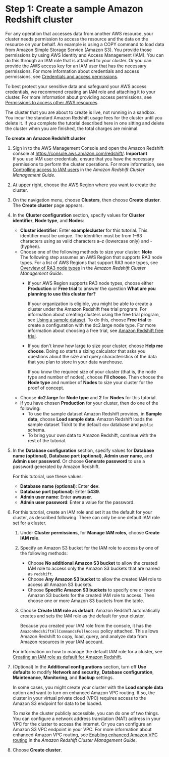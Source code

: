 # Step 1: Create a sample Amazon Redshift cluster<a name="rs-gsg-launch-sample-cluster"></a>

For any operation that accesses data from another AWS resource, your cluster needs permission to access the resource and the data on the resource on your behalf\. An example is using a COPY command to load data from Amazon Simple Storage Service \(Amazon S3\)\. You provide those permissions by using AWS Identity and Access Management \(IAM\)\. You can do this through an IAM role that is attached to your cluster\. Or you can provide the AWS access key for an IAM user that has the necessary permissions\. For more information about credentials and access permissions, see [Credentials and access permissions](https://docs.aws.amazon.com/redshift/latest/dg/loading-data-access-permissions.html)\. 

To best protect your sensitive data and safeguard your AWS access credentials, we recommend creating an IAM role and attaching it to your cluster\. For more information about providing access permissions, see [Permissions to access other AWS resources](https://docs.aws.amazon.com/redshift/latest/dg/copy-usage_notes-access-permissions.html)\.

The cluster that you are about to create is live, not running in a sandbox\. You incur the standard Amazon Redshift usage fees for the cluster until you delete it\. If you complete the tutorial described here in one sitting and delete the cluster when you are finished, the total charges are minimal\. 

**To create an Amazon Redshift cluster**

1. Sign in to the AWS Management Console and open the Amazon Redshift console at [https://console\.aws\.amazon\.com/redshift/](https://console.aws.amazon.com/redshift/)\.
**Important**  
If you use IAM user credentials, ensure that you have the necessary permissions to perform the cluster operations\. For more information, see [Controlling access to IAM users](https://docs.aws.amazon.com/redshift/latest/mgmt/iam-redshift-user-mgmt.html) in the *Amazon Redshift Cluster Management Guide*\.

1. At upper right, choose the AWS Region where you want to create the cluster\. 

1. On the navigation menu, choose **Clusters**, then choose **Create cluster**\. The **Create cluster** page appears\.

1. In the **Cluster configuration** section, specify values for **Cluster identifier**, **Node type**, and **Nodes**: 
   + **Cluster identifier**: Enter **examplecluster** for this tutorial\. This identifier must be unique\. The identifier must be from 1–63 characters using as valid characters a–z \(lowercase only\) and \- \(hyphen\)\. 
   + Choose one of the following methods to size your cluster:
**Note**  
The following step assumes an AWS Region that supports RA3 node types\. For a list of AWS Regions that support RA3 node types, see [Overview of RA3 node types](https://docs.aws.amazon.com/redshift/latest/mgmt/working-with-clusters.html#rs-ra3-node-types) in the *Amazon Redshift Cluster Management Guide*\. 
     + If your AWS Region supports RA3 node types, choose either **Production** or **Free trial** to answer the question **What are you planning to use this cluster for?** 

       If your organization is eligible, you might be able to create a cluster under the Amazon Redshift free trial program\. For information about creating clusters using the free trial program, see [Using a sample dataset](sample-data-load.md)\. To do this, choose **Free trial** to create a configuration with the dc2\.large node type\. For more information about choosing a free trial, see [Amazon Redshift free trial](http://aws.amazon.com/redshift/free-trial/)\. 
     + If you don't know how large to size your cluster, choose **Help me choose**\. Doing so starts a sizing calculator that asks you questions about the size and query characteristics of the data that you plan to store in your data warehouse\. 

       If you know the required size of your cluster \(that is, the node type and number of nodes\), choose **I'll choose**\. Then choose the **Node type** and number of **Nodes** to size your cluster for the proof of concept\.
   + Choose **dc2\.large** for **Node type** and **2** for **Nodes** for this tutorial\.
   + If you have chosen **Production** for your cluster, then do one of the following:
     + To use the sample dataset Amazon Redshift provides, in **Sample data**, choose **Load sample data**\. Amazon Redshift loads the sample dataset Tickit to the default `dev` database and `public` schema\.
     + To bring your own data to Amazon Redshift, continue with the rest of the tutorial\.

1. In the **Database configuration** section, specify values for **Database name \(optional\)**, **Database port \(optional\)**, **Admin user name**, and **Admin user password**\. Or choose **Generate password** to use a password generated by Amazon Redshift\.

   For this tutorial, use these values:
   + **Database name \(optional\)**: Enter **dev**\.
   + **Database port \(optional\)**: Enter **5439**\.
   + **Admin user name**: Enter **awsuser**\.
   + **Admin user password**: Enter a value for the password\.

1. For this tutorial, create an IAM role and set it as the default for your cluster, as described following\. There can only be one default IAM role set for a cluster\. 

   1. Under **Cluster permissions**, for **Manage IAM roles**, choose **Create IAM role**\.

   1. Specify an Amazon S3 bucket for the IAM role to access by one of the following methods:
      + Choose **No additional Amazon S3 bucket** to allow the created IAM role to access only the Amazon S3 buckets that are named as `redshift`\.
      + Choose **Any Amazon S3 bucket** to allow the created IAM role to access all Amazon S3 buckets\. 
      + Choose **Specific Amazon S3 buckets** to specify one or more Amazon S3 buckets for the created IAM role to access\. Then choose one or more Amazon S3 buckets from the table\.

   1. Choose **Create IAM role as default**\. Amazon Redshift automatically creates and sets the IAM role as the default for your cluster\.

      Because you created your IAM role from the console, it has the `AmazonRedshiftAllCommandsFullAccess` policy attached\. This allows Amazon Redshift to copy, load, query, and analyze data from Amazon resources in your IAM account\. 

   For information on how to manage the default IAM role for a cluster, see [Creating an IAM role as default for Amazon Redshift](https://docs.aws.amazon.com/redshift/latest/mgmt/default-iam-role.html)\.

1. \(Optional\) In the **Additional configurations** section, turn off **Use defaults** to modify **Network and security**, **Database configuration**, **Maintenance**, **Monitoring**, and **Backup** settings\.

   In some cases, you might create your cluster with the **Load sample data** option and want to turn on enhanced Amazon VPC routing\. If so, the cluster in your virtual private cloud \(VPC\) requires access to the Amazon S3 endpoint for data to be loaded\. 

   To make the cluster publicly accessible, you can do one of two things\. You can configure a network address translation \(NAT\) address in your VPC for the cluster to access the internet\. Or you can configure an Amazon S3 VPC endpoint in your VPC\. For more information about enhanced Amazon VPC routing, see [Enabling enhanced Amazon VPC routing](https://docs.aws.amazon.com/redshift/latest/mgmt/enhanced-vpc-enabling-cluster.html) in the *Amazon Redshift Cluster Management Guide*\. 

1. Choose **Create cluster**\. 